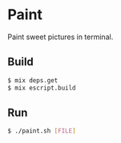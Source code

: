 # Paint

Paint sweet pictures in terminal.

## Build

```sh
$ mix deps.get
$ mix escript.build
```

## Run

```sh
$ ./paint.sh [FILE]
```
